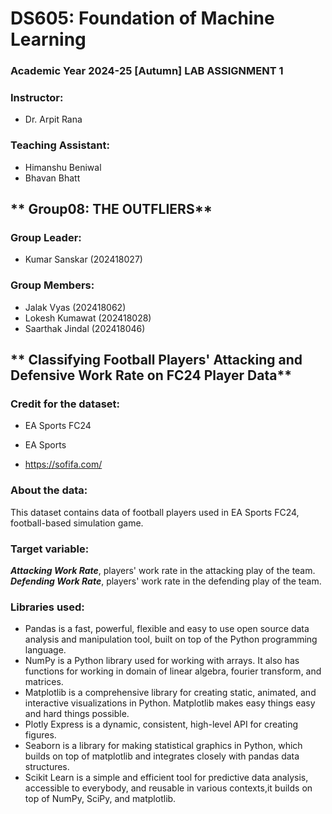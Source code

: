# **DS605: Foundation of Machine Learning**
### Academic Year 2024-25 [Autumn] LAB ASSIGNMENT 1

### Instructor:
* Dr. Arpit Rana

### Teaching Assistant:

* Himanshu Beniwal
* Bhavan Bhatt

## **  Group08: THE OUTFLIERS**
### Group Leader:
* Kumar Sanskar (202418027)

### Group Members:
* Jalak Vyas (202418062)
* Lokesh Kumawat (202418028)
* Saarthak Jindal (202418046)

## ** Classifying Football Players' Attacking and Defensive Work Rate on FC24 Player Data**

### Credit for the dataset:

* EA Sports FC24

* EA Sports 

* https://sofifa.com/

### About the data:

This dataset contains data of football players used in EA Sports FC24, football-based simulation game.



### Target variable:

***Attacking Work Rate***, players' work rate in the attacking play of the team.
***Defending Work Rate***, players' work rate in the defending play of the team.


### Libraries used:
* Pandas is a fast, powerful, flexible and easy to use open source data analysis and manipulation tool, built on top of the Python programming language.
* NumPy is a Python library used for working with arrays. It also has functions for working in domain of linear algebra, fourier transform, and matrices.
* Matplotlib is a comprehensive library for creating static, animated, and interactive visualizations in Python. Matplotlib makes easy things easy and hard things possible.
* Plotly Express is a dynamic, consistent, high-level API for creating figures.
* Seaborn is a library for making statistical graphics in Python, which builds on top of matplotlib and integrates closely with pandas data structures.
* Scikit Learn is a simple and efficient tool for predictive data analysis, accessible to everybody, and reusable in various contexts,it builds on top of NumPy, SciPy, and matplotlib.
